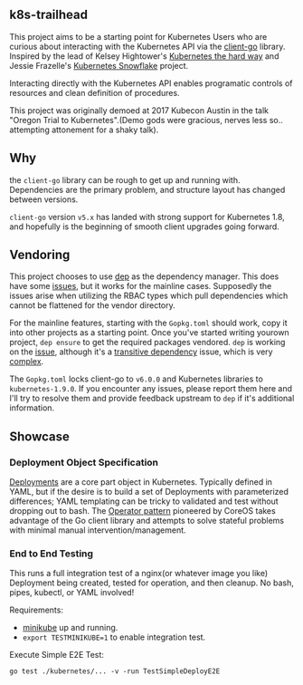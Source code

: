k8s-trailhead
-------------


This project aims to be a starting point for Kubernetes Users who are curious about interacting with the Kubernetes API via the [client-go](https://github.com/kubernetes/client-go) library. Inspired by the lead of Kelsey Hightower's [Kubernetes the hard way](https://github.com/kelseyhightower/kubernetes-the-hard-way) and Jessie Frazelle's [Kubernetes Snowflake](https://github.com/jessfraz/k8s-snowflake) project.  

Interacting directly with the Kubernetes API enables programatic controls of resources and clean definition of procedures. 

This project was originally demoed at 2017 Kubecon Austin in the talk "Oregon Trial to Kubernetes".(Demo gods were gracious, nerves less so.. attempting attonement for a shaky talk). 

## Why

the `client-go` library can be rough to get up and running with. Dependencies are the primary problem, and structure layout has changed between versions.

`client-go` version `v5.x` has landed with strong support for Kubernetes 1.8, and hopefully is the beginning of smooth client upgrades going forward.

## Vendoring

This project chooses to use [dep](https://github.com/golang/dep) as the dependency manager. This does have some [issues](https://github.com/kubernetes/client-go/blob/master/INSTALL.md#dep-not-supported-yet), but it works for the mainline cases. Supposedly the issues arise when utilizing the RBAC types which pull dependencies which cannot be flattened for the vendor directory.

For the mainline features, starting with the `Gopkg.toml` should work, copy it into other projects as a starting point. Once you've started writing yourown project, `dep ensure` to get the required packages vendored. `dep` is working on the [issue](https://github.com/golang/dep/issues/1124), although it's a [transitive dependency](https://github.com/golang/dep/issues/1124#issuecomment-333457621) issue, which is very [complex](https://github.com/golang/dep/issues/1124#issuecomment-331346439).

The `Gopkg.toml` locks client-go to `v6.0.0` and Kubernetes libraries to `kubernetes-1.9.0`. If you encounter any issues, please report them here and I'll try to resolve them and provide feedback upstream to `dep` if it's additional information.

## Showcase

### Deployment Object Specification

[Deployments](https://kubernetes.io/docs/concepts/workloads/controllers/deployment/) are a core part object in Kubernetes. Typically defined in YAML, but if the desire is to build a set of Deployments with parameterized differences; YAML templating can be tricky to validated and test without dropping out to bash. The [Operator pattern](https://coreos.com/blog/introducing-operators.html) pioneered by CoreOS takes advantage of the Go client library and attempts to solve stateful problems with minimal manual intervention/management.

### End to End Testing

This runs a full integration test of a nginx(or whatever image you like) Deployment being created, tested for operation, and then cleanup. No bash, pipes, kubectl, or YAML involved!

Requirements: 
* [minikube](https://github.com/kubernetes/minikube) up and running.
* `export TESTMINIKUBE=1` to enable integration test.

Execute Simple E2E Test:

`go test ./kubernetes/... -v -run TestSimpleDeployE2E`

